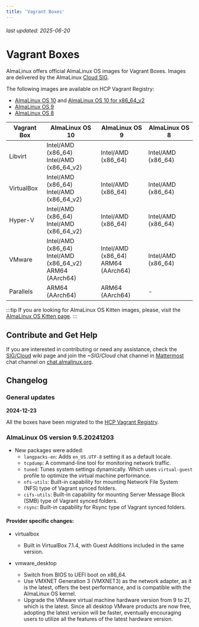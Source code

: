 ```yaml
---
title: 'Vagrant Boxes'
---
```


###### last updated: 2025-06-20

# Vagrant Boxes

AlmaLinux offers official AlmaLinux OS images for Vagrant Boxes. Images are delivered by the AlmaLinux [Cloud SIG](https://wiki.almalinux.org/sigs/Cloud.html).

The following images are available on HCP Vagrant Registry:
* [AlmaLinux OS 10](https://portal.cloud.hashicorp.com/vagrant/discover/almalinux/10) and [AlmaLinux OS 10 for x86_64_v2](https://portal.cloud.hashicorp.com/vagrant/discover/almalinux/10-x86_64_v2)
* [AlmaLinux OS 9](https://portal.cloud.hashicorp.com/vagrant/discover/almalinux/9)
* [AlmaLinux OS 8](https://portal.cloud.hashicorp.com/vagrant/discover/almalinux/8)

| Vagrant Box| AlmaLinux OS 10 |AlmaLinux OS 9 | AlmaLinux OS 8 |
| --- | --- | --- | --- |
| Libvirt | Intel/AMD (x86_64)<br>Intel/AMD (x86_64_v2) | Intel/AMD (x86_64) | Intel/AMD (x86_64) | 
| VirtualBox | Intel/AMD (x86_64)<br>Intel/AMD (x86_64_v2) | Intel/AMD (x86_64) | Intel/AMD (x86_64) |
| Hyper-V | Intel/AMD (x86_64)<br>Intel/AMD (x86_64_v2) | Intel/AMD (x86_64) | Intel/AMD (x86_64) |
| VMware | Intel/AMD (x86_64)<br>Intel/AMD (x86_64_v2)<br>ARM64 (AArch64) | Intel/AMD (x86_64)<br>ARM64 (AArch64) | Intel/AMD (x86_64) |
| Parallels | ARM64 (AArch64) | ARM64 (AArch64) | - | 

:::tip
If you are looking for AlmaLinux OS Kitten images, please, visit the [AlmaLinux OS Kitten page](/development/almalinux-os-kitten-10).
:::

## Contribute and Get Help

If you are interested in contributing or need any assistance, check the [SIG/Cloud](/sigs/Cloud) wiki page and join the *~SIG/Cloud* chat channel in [Mattermost](https://chat.almalinux.org/almalinux/channels/sigcloud) chat channel on [chat.almalinux.org](https://chat.almalinux.org).

## Changelog

### General updates
**2024-12-23**

All the boxes have been migrated to the [HCP Vagrant Registry](https://portal.cloud.hashicorp.com/vagrant/discover/almalinux).

### AlmaLinux OS version **9.5.20241203**

* New packages were added:
  - `langpacks-en`: Adds `en_US.UTF-8` setting it as a default locale.
  - `tcpdump`: A command-line tool for monitoring network traffic.
  - `tuned`: Tunes system settings dynamically. Which uses `virtual-guest` profile to optimize the virtual machine performance.
  - `nfs-utils`: Built-in capability for mounting Network File System (NFS) type of Vagrant synced folders.
  - `cifs-utils`: Built-in capability for mounting Server Message Block (SMB) type of Vagrant synced folders.
  - `rsync`: Built-in capability for Rsync type of Vagrant synced folders.

#### Provider specific changes:

* virtualbox
  * Built in VirtualBox 7.1.4, with Guest Additions included in the same version.

* vmware_desktop
  - Switch from BIOS to UEFI boot on x86_64.
  - Use VMXNET Generation 3 (VMXNET3) as the network adapter, as it is the latest, offers the best performance, and is compatible with the AlmaLinux OS kernel.
  - Upgrade the VMware virtual machine hardware version from 9 to 21, which is the latest. Since all desktop VMware products are now free, adopting the latest version will be faster, eventually encouraging users to utilize all the features of the latest hardware version.
